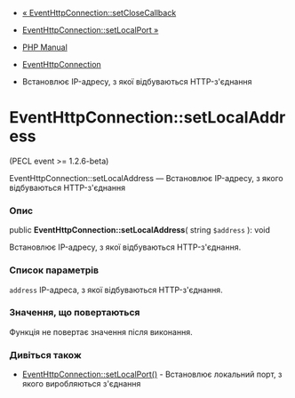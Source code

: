 - [« EventHttpConnection::setCloseCallback](eventhttpconnection.setclosecallback.md)
- [EventHttpConnection::setLocalPort »](eventhttpconnection.setlocalport.md)

- [PHP Manual](index.md)
- [EventHttpConnection](class.eventhttpconnection.md)
- Встановлює IP-адресу, з якої відбуваються HTTP-з'єднання

# EventHttpConnection::setLocalAddress

(PECL event \>= 1.2.6-beta)

EventHttpConnection::setLocalAddress — Встановлює IP-адресу, з
якого відбуваються HTTP-з'єднання

### Опис

public **EventHttpConnection::setLocalAddress**( string `$address` ):
void

Встановлює IP-адресу, з якої відбуваються HTTP-з'єднання.

### Список параметрів

`address`
IP-адреса, з якої відбуваються HTTP-з'єднання.

### Значення, що повертаються

Функція не повертає значення після виконання.

### Дивіться також

- [EventHttpConnection::setLocalPort()](eventhttpconnection.setlocalport.md) -
Встановлює локальний порт, з якого виробляються з'єднання
